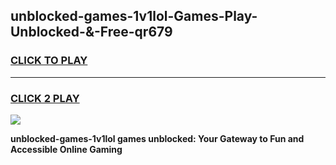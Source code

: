 
## unblocked-games-1v1lol-Games-Play-Unblocked-&-Free-qr679
<h3>
<a href="https://premium76.site?title=unblocked-games-1v1lol&ref=24A">CLICK TO PLAY</a></h3>
<hr>

<h3>
<a href="https://premium76.site?title=unblocked-games-1v1lol&ref=24A">CLICK 2 PLAY</a>
  
</h3>

<a href="https://premium76.site?title=unblocked-games-1v1lol&ref=24A"><img src="https://clearcache.store/games.png"></a>


**unblocked-games-1v1lol games unblocked: Your Gateway to Fun and Accessible Online Gaming**
